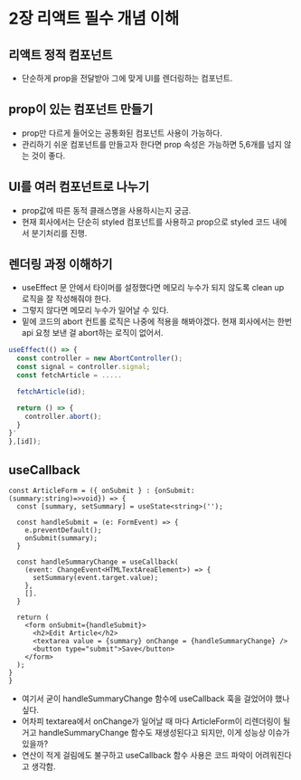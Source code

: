 # 2장 리액트 필수 개념 이해
## 리액트 정적 컴포넌트
- 단순하게 prop을 전달받아 그에 맞게 UI를 렌더링하는 컴포넌트.

## prop이 있는 컴포넌트 만들기
- prop만 다르게 들어오는 공통화된 컴포넌트 사용이 가능하다.
- 관리하기 쉬운 컴포넌트를 만들고자 한다면 prop 속성은 가능하면 5,6개를 넘지 않는 것이 좋다.

## UI를 여러 컴포넌트로 나누기
- prop값에 따른 동적 클래스명을 사용하시는지 궁금.
- 현재 회사에서는 단순히 styled 컴포넌트를 사용하고 prop으로 styled 코드 내에서 분기처리를 진행.

## 렌더링 과정 이해하기
- useEffect 문 안에서 타이머를 설정했다면 메모리 누수가 되지 않도록 clean up 로직을 잘 작성해줘야 한다.
- 그렇지 않다면 메모리 누수가 일어날 수 있다.
- 밑에 코드의 abort 컨트롤 로직은 나중에 적용을 해봐야겠다. 현재 회사에서는 한번 api 요청 보낸 걸 abort하는 로직이 없어서.
```ts
useEffect(() => {
  const controller = new AbortController();
  const signal = controller.signal;
  const fetchArticle = .....

  fetchArticle(id);

  return () => {
    controller.abort();
  }
}'
},[id]);
```

## useCallback
```tsx
const ArticleForm = ({ onSubmit } : {onSubmit: (summary:string)=>void}) => {
  const [summary, setSummary] = useState<string>('');

  const handleSubmit = (e: FormEvent) => {
    e.preventDefault();
    onSubmit(summary);
  }

  const handleSummaryChange = useCallback(
    (event: ChangeEvent<HTMLTextAreaElement>) => {
      setSummary(event.target.value);
    },
    [].
  }

  return (
    <form onSubmit={handleSubmit}>
      <h2>Edit Article</h2>
      <textarea value = {summary} onChange = {handleSummaryChange} />
      <button type="submit">Save</button>
    </form>
  );
}
}
```
- 여기서 굳이 handleSummaryChange 함수에 useCallback 훅을 걸었어야 했나 싶다.
- 어차피 textarea에서 onChange가 일어날 때 마다 ArticleForm이 리렌더링이 될거고 handleSummaryChange 함수도 재생성된다고 되지만, 이게 성능상 이슈가 있을까?
- 연산이 적게 걸림에도 불구하고 useCallback 함수 사용은 코드 파악이 어려워진다고 생각함.
